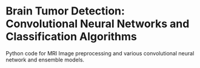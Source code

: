 # Brain Tumor Detection: Convolutional Neural Networks and Classification Algorithms

Python code for MRI Image preprocessing and various convolutional neural network and ensemble models.
